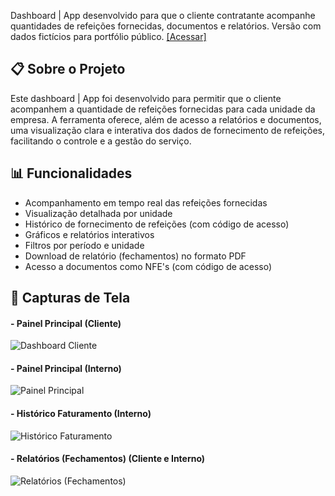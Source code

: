 Dashboard | App desenvolvido para que o cliente contratante acompanhe quantidades de refeições fornecidas, documentos e relatórios. Versão com dados fictícios para portfólio público. [[Acessar]](https://grupotamburi.streamlit.app/)



## 📋 Sobre o Projeto

Este dashboard | App foi desenvolvido para permitir que o cliente acompanhem a quantidade de refeições fornecidas para cada unidade da empresa. A ferramenta oferece, além de acesso a relatórios e documentos, uma visualização clara e interativa dos dados de fornecimento de refeições, facilitando o controle e a gestão do serviço. 

## 📊 Funcionalidades

- Acompanhamento em tempo real das refeições fornecidas
- Visualização detalhada por unidade
- Histórico de fornecimento de refeições (com código de acesso)
- Gráficos e relatórios interativos
- Filtros por período e unidade
- Download de relatório (fechamentos) no formato PDF
- Acesso a documentos como NFE's (com código de acesso)


## 📸 Capturas de Tela

#### - Painel Principal (Cliente)
![Dashboard Cliente](docs/elisa-agro-03.png)

#### - Painel Principal (Interno)
![Painel Principal](docs/elisa-agro-01.png)

#### - Histórico Faturamento (Interno)
![Histórico Faturamento](docs/elisa-agro-04.png)

#### - Relatórios (Fechamentos) (Cliente e Interno)
![Relatórios (Fechamentos)](docs/elisa-agro-02.png)

